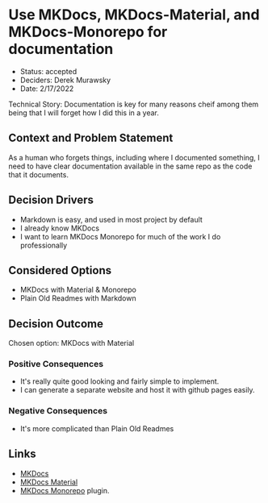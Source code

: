 # Use MKDocs, MKDocs-Material, and MKDocs-Monorepo for documentation

- Status: accepted
- Deciders: Derek Murawsky
- Date: 2/17/2022

Technical Story: Documentation is key for many reasons cheif among them being that I will forget how I did this in a year.

## Context and Problem Statement

As a human who forgets things, including where I documented something, I need to have clear documentation available in the same repo as the code that it documents.

## Decision Drivers

- Markdown is easy, and used in most project by default
- I already know MKDocs
- I want to learn MKDocs Monorepo for much of the work I do professionally

## Considered Options

- MKDocs with Material & Monorepo
- Plain Old Readmes with Markdown

## Decision Outcome

Chosen option: MKDocs with Material

### Positive Consequences

- It's really quite good looking and fairly simple to implement.
- I can generate a separate website and host it with github pages easily.

### Negative Consequences

- It's more complicated than Plain Old Readmes

## Links <!-- optional -->

- [MKDocs](https://www.mkdocs.org/)
- [MKDocs Material](https://squidfunk.github.io/mkdocs-material/)
- [MKDocs Monorepo](https://github.com/backstage/mkdocs-monorepo-plugin) plugin.

<!-- markdownlint-disable-file MD013 -->